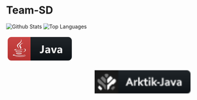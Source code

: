 # Team-SD

 ![Github Stats](https://github-readme-stats.vercel.app/api?username=ArkSourcer&count_private=true&show_icons=true&include_all_commits=true&hide_border=true&count_private=true&theme=gotham)
  ![Top Languages](https://github-readme-stats.vercel.app/api/top-langs/?username=ArkSourcer&show_icons=true&include_all_commits=true&hide_border=true&count_private=true&theme=gotham&langs_count=10)
</details>
<a href="#">
    <img src="svg/lang/java.svg" alt="java" style="vertical-align:top; margin:6px 4px">   
    
   <p align="right"> <img src="svg/t-part/Arktik-java.svg" alt="ark" style="vertical-align:top; margin:6px 4px"> <p align="right">

